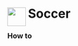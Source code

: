
<h1>
	<img src="~/icon.svg" style="float: left; width: 42px; margin: 3px 5px 0 0;">
	Soccer
</h1>

### How to

